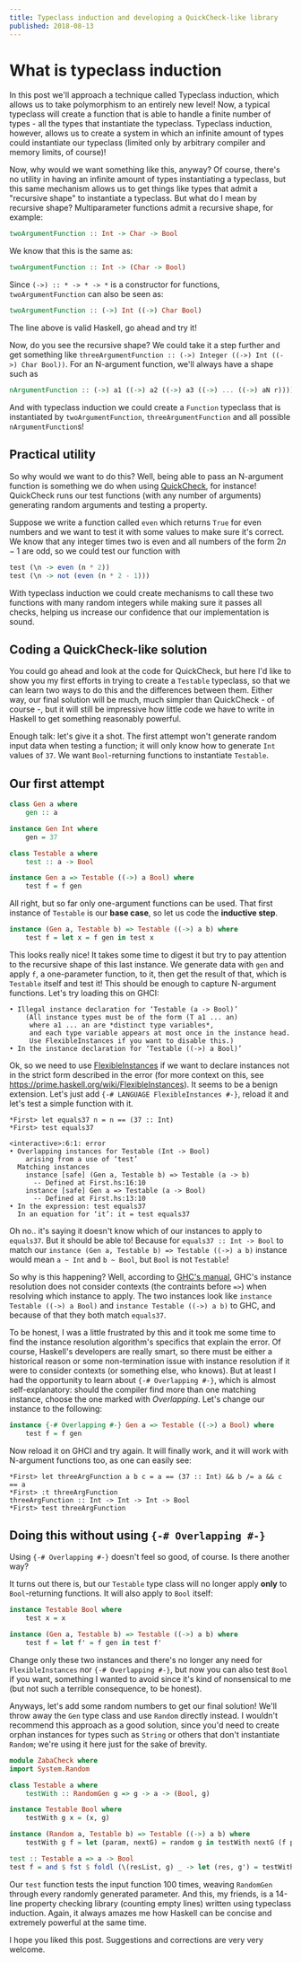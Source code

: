 ```yaml
---
title: Typeclass induction and developing a QuickCheck-like library
published: 2018-08-13
---
```


What is typeclass induction
===

In this post we'll approach a technique called Typeclass induction, which allows us to take polymorphism to an entirely new level!
Now, a typical typeclass will create a function that is able to handle a finite number of types - all the types that instantiate the typeclass.
Typeclass induction, however, allows us to create a system in which an infinite amount of types could instantiate our typeclass (limited only by arbitrary compiler and memory limits, of course)!

Now, why would we want something like this, anyway? Of course, there's no utility in having an infinite amount of types instantiating a typeclass,
but this same mechanism allows us to get things like types that admit a "recursive shape" to instantiate a typeclass. But what do I mean by recursive shape? Multiparameter functions admit a recursive shape, for example:

``` haskell
twoArgumentFunction :: Int -> Char -> Bool
```

We know that this is the same as:

``` haskell
twoArgumentFunction :: Int -> (Char -> Bool)
```

Since `(->) :: * -> * -> *` is a constructor for functions, `twoArgumentFunction` can also be seen as:

``` haskell
twoArgumentFunction :: (->) Int ((->) Char Bool)
```

The line above is valid Haskell, go ahead and try it!

Now, do you see the recursive shape? We could take it a step further and get something like `threeArgumentFunction :: (->) Integer ((->) Int ((->) Char Bool))`. For an N-argument function, we'll always have a shape such as

``` haskell
nArgumentFunction :: (->) a1 ((->) a2 ((->) a3 ((->) ... ((->) aN r))))...)
```

And with typeclass induction we could create a `Function` typeclass that is instantiated by `twoArgumentFunction`, `threeArgumentFunction` and all possible `nArgumentFunction`s!

Practical utility
---

So why would we want to do this? Well, being able to pass an N-argument function is something we do when using [QuickCheck](http://hackage.haskell.org/package/QuickCheck), for instance! QuickCheck runs our test functions (with any number of arguments)
generating random arguments and testing a property.

Suppose we write a function called `even` which returns `True` for even numbers and we want to test it with some values to make sure it's correct. We know that any integer times two is even and all numbers of the form $2n-1$ are odd, so we could test our function with

``` haskell
test (\n -> even (n * 2))
test (\n -> not (even (n * 2 - 1)))
```

With typeclass induction we could create mechanisms to call these two functions with many random integers while making sure it passes all checks, helping us increase our confidence that our implementation is sound.

Coding a QuickCheck-like solution
---

You could go ahead and look at the code for QuickCheck, but here I'd like to show you my first efforts in trying to create a `Testable` typeclass, so that we can learn two ways to do this and the differences between them. Either way, our final solution will be much, much simpler than QuickCheck - of course -, but it will still be impressive how little code we have to write in Haskell to get something reasonably powerful.

Enough talk: let's give it a shot. The first attempt won't generate random input data when testing a function; it will only know how to generate `Int` values of `37`. We want `Bool`-returning functions to instantiate `Testable`.

Our first attempt
---

``` haskell
class Gen a where
    gen :: a

instance Gen Int where
    gen = 37

class Testable a where
    test :: a -> Bool

instance Gen a => Testable ((->) a Bool) where
    test f = f gen
```

All right, but so far only one-argument functions can be used. That first instance of `Testable` is our **base case**, so let us code the **inductive step**.

``` haskell
instance (Gen a, Testable b) => Testable ((->) a b) where
    test f = let x = f gen in test x
```

This looks really nice! It takes some time to digest it but try to pay attention to the recursive shape of this last instance. We generate data with `gen` and apply `f`, a one-parameter function, to it, then get the result of that, which is `Testable` itself and test it! This should be enough to capture N-argument functions. Let's try loading this on GHCI:

    • Illegal instance declaration for ‘Testable (a -> Bool)’
        (All instance types must be of the form (T a1 ... an)
         where a1 ... an are *distinct type variables*,
         and each type variable appears at most once in the instance head.
         Use FlexibleInstances if you want to disable this.)
    • In the instance declaration for ‘Testable ((->) a Bool)’

Ok, so we need to use [FlexibleInstances](https://downloads.haskell.org/~ghc/latest/docs/html/users_guide/glasgow_exts.html#extension-FlexibleInstances) if we want to declare instances not in the strict form described in the error (for more context on this, see https://prime.haskell.org/wiki/FlexibleInstances). It seems to be a benign extension. Let's just add `{-# LANGUAGE FlexibleInstances #-}`, reload it and let's test a simple function with it.

    *First> let equals37 n = n == (37 :: Int)
    *First> test equals37

    <interactive>:6:1: error
    • Overlapping instances for Testable (Int -> Bool)
        arising from a use of ‘test’
      Matching instances
        instance [safe] (Gen a, Testable b) => Testable (a -> b)
          -- Defined at First.hs:16:10
        instance [safe] Gen a => Testable (a -> Bool)
          -- Defined at First.hs:13:10
    • In the expression: test equals37
      In an equation for ‘it’: it = test equals37

Oh no.. it's saying it doesn't know which of our instances to apply to `equals37`. But it should be able to! Because for `equals37 :: Int -> Bool` to match our `instance (Gen a, Testable b) => Testable ((->) a b)` instance would mean `a ~ Int` and `b ~ Bool`, but `Bool` is not `Testable`!

So why is this happening? Well, according to [GHC's manual](https://downloads.haskell.org/~ghc/8.2.2/docs/html/users_guide/glasgow_exts.html#instance-resolution), GHC's instance resolution does not consider contexts (the contraints before `=>`) when resolving which instance to apply. The two instances look like `instance Testable ((->) a Bool)` and `instance Testable ((->) a b)` to GHC, and because of that they both match `equals37`.

To be honest, I was a little frustrated by this and it took me some time to find the instance resolution algorithm's specifics that explain the error. Of course, Haskell's developers are really smart, so there must be either a historical reason or some non-termination issue with instance resolution if it were to consider contexts (or something else, who knows). But at least I had the opportunity to learn about `{-# Overlapping #-}`, which is almost self-explanatory: should the compiler find more than one matching instance, choose the one marked with _Overlapping_. Let's change our instance to the following:

``` haskell
instance {-# Overlapping #-} Gen a => Testable ((->) a Bool) where
    test f = f gen
```

Now reload it on GHCI and try again. It will finally work, and it will work with N-argument functions too, as one can easily see:

    *First> let threeArgFunction a b c = a == (37 :: Int) && b /= a && c == a
    *First> :t threeArgFunction
    threeArgFunction :: Int -> Int -> Int -> Bool
    *First> test threeArgFunction

Doing this without using `{-# Overlapping #-}`
---

Using `{-# Overlapping #-}` doesn't feel so good, of course. Is there another way?

It turns out there is, but our `Testable` type class will no longer apply **only** to `Bool`-returning functions. It will also apply to `Bool` itself:

``` haskell
instance Testable Bool where
    test x = x

instance (Gen a, Testable b) => Testable ((->) a b) where
    test f = let f' = f gen in test f'
```

Change only these two instances and there's no longer any need for `FlexibleInstances` nor `{-# Overlapping #-}`, but now you can also test `Bool` if you want, something I wanted to avoid since it's kind of nonsensical to me (but not such a terrible consequence, to be honest).

Anyways, let's add some random numbers to get our final solution! We'll throw away the `Gen` type class and use `Random` directly instead. I wouldn't recommend this approach as a good solution, since you'd need to create orphan instances for types such as `String` or others that don't instantiate `Random`; we're using it here just for the sake of brevity.

``` haskell
module ZabaCheck where
import System.Random

class Testable a where
    testWith :: RandomGen g => g -> a -> (Bool, g)

instance Testable Bool where
    testWith g x = (x, g)

instance (Random a, Testable b) => Testable ((->) a b) where
    testWith g f = let (param, nextG) = random g in testWith nextG (f param)

test :: Testable a => a -> Bool
test f = and $ fst $ foldl (\(resList, g) _ -> let (res, g') = testWith g f in (res : resList, g')) ([], mkStdGen 0) [1..100]
```

Our `test` function tests the input function 100 times, weaving `RandomGen` through every randomly generated parameter. And this, my friends, is a 14-line property checking library (counting empty lines) written using typeclass induction. Again, it always amazes me how Haskell can be concise and extremely powerful at the same time.

I hope you liked this post. Suggestions and corrections are very very welcome.